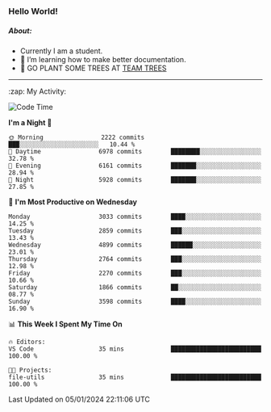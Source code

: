 ### Hello World!

##### About:
- Currently I am a student.
- 🌱 I’m learning how to make better documentation.
- 🌱 GO PLANT SOME TREES AT [TEAM TREES](https://teamtrees.org/)

---
  <summary>:zap: My Activity:</summary>
  
<!--START_SECTION:waka-->
![Code Time](http://img.shields.io/badge/Code%20Time-1%2C268%20hrs%2025%20mins-blue)

**I'm a Night 🦉** 

```text
🌞 Morning                2222 commits        ███░░░░░░░░░░░░░░░░░░░░░░   10.44 % 
🌆 Daytime                6978 commits        ████████░░░░░░░░░░░░░░░░░   32.78 % 
🌃 Evening                6161 commits        ███████░░░░░░░░░░░░░░░░░░   28.94 % 
🌙 Night                  5928 commits        ███████░░░░░░░░░░░░░░░░░░   27.85 % 
```
📅 **I'm Most Productive on Wednesday** 

```text
Monday                   3033 commits        ████░░░░░░░░░░░░░░░░░░░░░   14.25 % 
Tuesday                  2859 commits        ███░░░░░░░░░░░░░░░░░░░░░░   13.43 % 
Wednesday                4899 commits        ██████░░░░░░░░░░░░░░░░░░░   23.01 % 
Thursday                 2764 commits        ███░░░░░░░░░░░░░░░░░░░░░░   12.98 % 
Friday                   2270 commits        ███░░░░░░░░░░░░░░░░░░░░░░   10.66 % 
Saturday                 1866 commits        ██░░░░░░░░░░░░░░░░░░░░░░░   08.77 % 
Sunday                   3598 commits        ████░░░░░░░░░░░░░░░░░░░░░   16.90 % 
```


📊 **This Week I Spent My Time On** 

```text
🔥 Editors: 
VS Code                  35 mins             █████████████████████████   100.00 % 

🐱‍💻 Projects: 
file-utils               35 mins             █████████████████████████   100.00 % 
```


 Last Updated on 05/01/2024 22:11:06 UTC
<!--END_SECTION:waka-->

